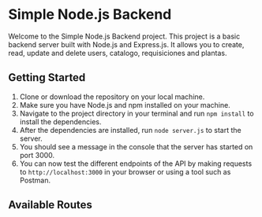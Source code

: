 <!DOCTYPE html>
<html>
<head>
</head>
<body>
  <h1>Simple Node.js Backend</h1>
  <p>Welcome to the Simple Node.js Backend project. This project is a basic backend server built with Node.js and Express.js. It allows you to create, read, update and delete users, catalogo, requisiciones and plantas.</p>
  <h2>Getting Started</h2>
  <ol>
    <li>Clone or download the repository on your local machine.</li>
    <li>Make sure you have Node.js and npm installed on your machine.</li>
    <li>Navigate to the project directory in your terminal and run <code>npm install</code> to install the dependencies.</li>
    <li>After the dependencies are installed, run <code>node server.js</code> to start the server.</li>
    <li>You should see a message in the console that the server has started on port 3000.</li>
    <li>You can now test the different endpoints of the API by making requests to <code>http://localhost:3000</code> in your browser or using a tool such as Postman.</li>
  </ol>
  <h2>Available Routes</h2>
   <ul>
